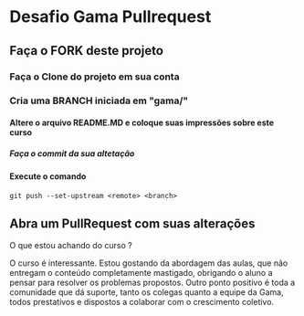 # Desafio Gama Pullrequest

## Faça o FORK deste projeto

### Faça o Clone do projeto em sua conta

### Cria uma BRANCH iniciada em "gama/"

#### Altere o arquivo README.MD e coloque suas impressões sobre este curso

##### Faça o commit da sua altetação

#### Execute o comando

`git push --set-upstream <remote> <branch>`

## Abra um PullRequest com suas alterações

O que estou achando do curso ?

O curso é interessante. Estou gostando da abordagem das aulas, que não entregam o conteúdo completamente mastigado, obrigando o aluno a pensar para resolver os problemas propostos.
Outro ponto positivo é toda a comunidade que dá suporte, tanto os colegas quanto a equipe da Gama, todos prestativos e dispostos a colaborar com o crescimento coletivo.
